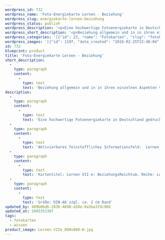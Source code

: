 ```yaml
---
wordpress_id: 732
wordpress_name: 'Foto-Energiekarte Lernen - Beziehung'
wordpress_slug: energiekarte-lernen-beziehung
wordpress_status: publish
wordpress_description: '<p>Eine hochwertige Fotoenergiekarte in Deutschland gedruckt und in Handarbeit laminiert.  Sie ist in Postkartengröße (DIN-A6) gut zu transportieren und kann auch auf den Körper aufgelegt werden.</p><p>Aktivierbares feinstoffliches Informationsfeld:  Lernen - Beziehung - Einfluss - Reichtum: Beziehung auf neue Art verstehen. Sie erfassen als Austausch von Energie sowie die Realisierung unterschiedlicher innerer und äußerer energetischer Grundzustände. Sich dabei der eigenen Position darin bewusst sein und lernen, diese auf stimmige Art auszufüllen. Lernen, Beziehungsenergie so zu steuern, dass sie auf einer wahrhaftigen Basis beruhen. Die eigene Form eines Reichtums in und an Beziehungen erkunden und realisieren.</p><p>Kartentitel: Lernen VII-e: BeziehungsReichtum. Reihe: Lernen</p><p>Größe: DIN-A6 zzgl. ca. 2 cm Rand<br />Andere Formate sind individuell für Sie innerhalb weniger Tage herstellbar. Bitte kontaktieren Sie uns hierfür unter <a href="mailto:info@elvedenverlag.de">info@elvedenverlag.de</a>.</p><p><a href="https://my.feenbaum.de/anwendung-energiebilder-foto-laminiert/">Anwendungshinweise</a>      <a href="https://my.feenbaum.de/produktinformationen-fotokarten/">Produktinformationen</a></p>'
wordpress_short_description: '<p>Beziehung allgemein und in in ihren einzelnen Aspekten verstehen<br /><em>Hinweis: Das Wasserzeichen „Elveden Verlag Energiebild“ wird nicht mit gedruckt</em></p>'
wordpress_categories: '[{"id": 23, "name": "Fotokarten", "slug": "fotokarten"}, {"id": 34, "name": "Wissen", "slug": "wissen"}]'
wordpress_images: '[{"id": 1197, "date_created": "2016-02-25T22:48:04", "date_created_gmt": "2016-02-25T20:48:04", "date_modified": "2016-02-25T22:48:04", "date_modified_gmt": "2016-02-25T20:48:04", "src": "https://my.feenbaum.de/wp-content/uploads/2016/02/Lernen-VIIe_800x800-W.jpg", "name": "Lernen-VIIe_800x800-W", "alt": ""}]'
id: 732
blueprint: product
title: 'Foto-Energiekarte Lernen - Beziehung'
short_description:
  -
    type: paragraph
    content:
      -
        type: text
        text: 'Beziehung allgemein und in in ihren einzelnen Aspekten verstehen'
description:
  -
    type: paragraph
    content:
      -
        type: text
        text: 'Eine hochwertige Fotoenergiekarte in Deutschland gedruckt und in Handarbeit laminiert.  Sie ist in Postkartengröße (DIN-A6) gut zu transportieren und kann auch auf den Körper aufgelegt werden.'
  -
    type: paragraph
    content:
      -
        type: text
        text: 'Aktivierbares feinstoffliches Informationsfeld:  Lernen - Beziehung - Einfluss - Reichtum: Beziehung auf neue Art verstehen. Sie erfassen als Austausch von Energie sowie die Realisierung unterschiedlicher innerer und äußerer energetischer Grundzustände. Sich dabei der eigenen Position darin bewusst sein und lernen, diese auf stimmige Art auszufüllen. Lernen, Beziehungsenergie so zu steuern, dass sie auf einer wahrhaftigen Basis beruhen. Die eigene Form eines Reichtums in und an Beziehungen erkunden und realisieren.'
  -
    type: paragraph
    content:
      -
        type: text
        text: 'Kartentitel: Lernen VII-e: BeziehungsReichtum. Reihe: Lernen'
  -
    type: paragraph
    content:
      -
        type: text
        text: 'Größe: DIN-A6 zzgl. ca. 2 cm Rand'
updated_by: 489b06db-283b-4690-a50e-8a3ba37dc968
updated_at: 1685351307
tags:
  - fotokarten
  - wissen
product_image: Lernen-VIIe_800x800-W.jpg
---
```

